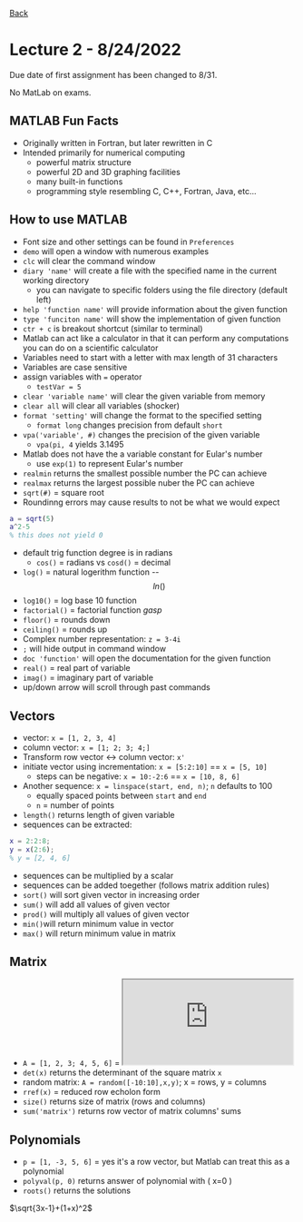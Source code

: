 [Back](../README.md)

# Lecture 2 - 8/24/2022

Due date of first assignment has been changed to 8/31.

No MatLab on exams.

## MATLAB Fun Facts
- Originally written in Fortran, but later rewritten in C
- Intended primarily for numerical computing
	- powerful matrix structure
	- powerful 2D and 3D graphing facilities
	- many built-in functions
	- programming style resembling C, C++, Fortran, Java, etc...

## How to use MATLAB
- Font size and other settings can be found in `Preferences` 
- `demo` will open a window with numerous examples
- `clc` will clear the command window
- `diary 'name'` will create a file with the specified name in the current working directory
	- you can navigate to specific folders using the file directory (default left)
- `help 'function name'` will provide information about the given function
- `type 'funciton name'` will show the implementation of given function
- `ctr + c` is breakout shortcut (similar to terminal)
- Matlab can act like a calculator in that it can perform any computations you can do on a scientific calculator
- Variables need to start with a letter with max length of 31 characters
- Variables are case sensitive
- assign variables with `=` operator
	- `testVar = 5`
- `clear 'variable name'` will clear the given variable from memory
- `clear all` will clear all variables (shocker)
- `format 'setting'` will change the format to the specified setting
	- `format long` changes precision from default `short`
- `vpa('variable', #)` changes the precision of the given variable
	- `vpa(pi, 4`  yields 3.1495
- Matlab does not have the a variable constant for Eular's number
	- use `exp(1)` to represent Eular's number
- `realmin` returns the smallest possible number the PC can achieve
- `realmax` returns the largest possible nuber the PC can achieve
- `sqrt(#)` = square root
- Roundinng errors may cause results to not be what we would expect
```matlab
a = sqrt(5)
a^2-5
% this does not yield 0
```
- default trig function degree is in radians
	- `cos()` = radians vs `cosd()` = decimal
- `log()` = natural logerithm function -- $$ln()$$
- `log10()` = log base 10 function
- `factorial()` = factorial function *gasp*
- `floor()` = rounds down
- `ceiling()` = rounds up
- Complex number representation: `z = 3-4i` 
- `;` will hide output in command window
- `doc 'function'` will open the documentation for the given function
- `real()` = real part of variable
- `imag()` = imaginary part of variable
- up/down arrow will scroll through past commands

## Vectors 
- vector: `x = [1, 2, 3, 4]`
- column vector: `x = [1; 2; 3; 4;]`
- Transform row vector <-> column vector: `x'` 
- initiate vector using incrementation: `x = [5:2:10]` == `x = [5, 10]`
	- steps can be negative: `x = 10:-2:6` == `x = [10, 8, 6]`
- Another sequence: `x = linspace(start, end, n)`;  `n` defaults to 100
	- equally spaced points between `start` and `end` 
	- `n` = number of points
- `length()` returns length of given variable
- sequences can be extracted:
```matlab
x = 2:2:8;
y = x(2:6);
% y = [2, 4, 6]
```
- sequences can be multiplied by a scalar
- sequences can be added toegether (follows matrix addition rules)
- `sort()` will sort given vector in increasing order
- `sum()` will add all values of given vector
- `prod()` will multiply all values of given vector
- `min()`will return minimum value in vector
- `max()` will return minimum value in matrix

## Matrix
- `A = [1, 2, 3; 4, 5, 6]` = <iframe src="https://latex.codecogs.com/svg.image?\begin{pmatrix}1&space;&&space;2&space;&&space;3&space;\\4&space;&&space;5&space;&&space;6&space;\\\end{pmatrix}"></iframe>
- `det(x)` returns the determinant of the square matrix `x` 
- random matrix: `A = random([-10:10],x,y)`; x = rows, y = columns
- `rref(x)` = reduced  row echolon form 
- `size()` returns size of matrix (rows and columns)
- `sum('matrix')` returns row vector of matrix columns' sums

## Polynomials
- `p = [1, -3, 5, 6]` = yes it's a row vector, but Matlab can treat this as a polynomial
- `polyval(p, 0)` returns answer of polynomial with \( x=0 \)
- `roots()` returns the solutions


$\sqrt{3x-1}+(1+x)^2$
